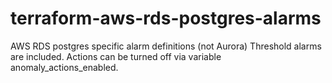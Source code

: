 # terraform-aws-rds-postgres-alarms
AWS RDS postgres specific alarm definitions (not Aurora)
Threshold alarms are included. Actions can be turned off via variable anomaly_actions_enabled. 
